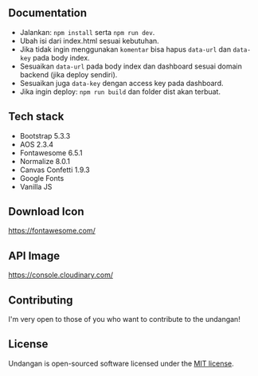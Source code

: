 ## Documentation

- Jalankan: `npm install` serta `npm run dev`.
- Ubah isi dari index.html sesuai kebutuhan.
- Jika tidak ingin menggunakan `komentar` bisa hapus `data-url` dan `data-key` pada body index.
- Sesuaikan `data-url` pada body index dan dashboard sesuai domain backend (jika deploy sendiri).
- Sesuaikan juga `data-key` dengan access key pada dashboard.
- Jika ingin deploy: `npm run build` dan folder dist akan terbuat.

## Tech stack

- Bootstrap 5.3.3
- AOS 2.3.4
- Fontawesome 6.5.1
- Normalize 8.0.1
- Canvas Confetti 1.9.3
- Google Fonts
- Vanilla JS

## Download Icon

https://fontawesome.com/

## API Image

https://console.cloudinary.com/

## Contributing

I'm very open to those of you who want to contribute to the undangan!

## License

Undangan is open-sourced software licensed under the [MIT license](https://opensource.org/licenses/MIT).
